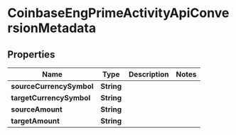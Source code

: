 
# CoinbaseEngPrimeActivityApiConversionMetadata

## Properties
Name | Type | Description | Notes
------------ | ------------- | ------------- | -------------
**sourceCurrencySymbol** | **String** |  | 
**targetCurrencySymbol** | **String** |  | 
**sourceAmount** | **String** |  | 
**targetAmount** | **String** |  | 



